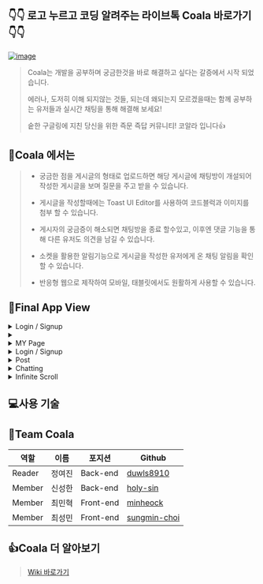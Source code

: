 ## 👇👇 로고 누르고 코딩 알려주는 라이브톡 Coala 바로가기 👇👇

[![image](https://user-images.githubusercontent.com/81334373/167308723-7a63ec0b-9072-4b69-9ad3-2bf3f9d40fea.png)](https://www.coala.ml)


>Coala는 개발을 공부하며 궁금한것을 바로 해결하고 싶다는 갈증에서 시작 되었습니다.
>
>에러나, 도저히 이해 되지않는 것들, 되는데 왜되는지 모르겠을때는 함께 공부하는 유저들과 실시간 채팅을 통해 해결해 보세요!
>
>숱한 구글링에 지친 당신을 위한 즉문 즉답 커뮤니티! 코알라 입니다👍
>

## 💯Coala 에서는
> - 궁금한 점을 게시글의 형태로 업로드하면 해당 게시글에 채팅방이 개설되어 작성한 게시글을 보며 질문을 주고 받을 수 있습니다.
> 
> - 게시글을 작성할때에는 Toast UI Editor를 사용하여 코드블럭과 이미지를 첨부 할 수 있습니다.
> 
> - 게시자의 궁금증이 해소되면 채팅방을 종료 할수있고, 이후엔 댓글 기능을 통해 다른 유저도 의견을 남길 수 있습니다. 
> 
> - 소켓을 활용한 알림기능으로 게시글을 작성한 유저에게 온 채팅 알림을 확인 할 수 있습니다.
> 
> - 반응형 웹으로 제작하여 모바일, 태블릿에서도 원활하게 사용할 수 있습니다.
> 

## 🌱Final App View
<details>
<summary> Login / Signup</summary>

<div markdown="1">
  
- Coala Signup
  
- Coala Login
  
- Github Login

</div>
</details>

<details>
<summary> </summary>

<div markdown="1">
  
- Coala Signup
  
- Coala Login
  
- Github Login

</div>
</details>

<details>
<summary> MY Page</summary>

<div markdown="1">
  
- Coala Signup
  
- Coala Login
  
- Github Login

</div>
</details>
<details>
<summary> Login / Signup</summary>

<div markdown="1">
  
- Coala Signup
  
- Coala Login
  
- Github Login

</div>
</details>


<details>
<summary> Post</summary>

<div markdown="1">
  
- Coala Signup
  
- Coala Login
  
- Github Login

</div>
</details>

<details>
<summary> Chatting</summary>

<div markdown="1">
  
- Coala Signup
  
- Coala Login
  
- Github Login

</div>
</details>

<details>
<summary> Infinite Scroll</summary>

<div markdown="1">
  
- Coala Signup
  
- Coala Login
  
- Github Login

</div>
</details>


## 💻사용 기술

## 🐨Team Coala
|역할|이름|포지션|Github|
|-|-|-|-|
|Reader|정여진|Back-end|[duwls8910](https://github.com/duwls8910)|
|Member|신성한|Back-end|[holy-sin](https://github.com/holy-sin)|
|Member|최민혁|Front-end|[minheock](https://github.com/minheock)|
|Member|최성민|Front-end|[sungmin-choi](https://github.com/sungmin-choi)|

## 👍Coala 더 알아보기
> [Wiki 바로가기](https://github.com/codestates/coala/wiki)
